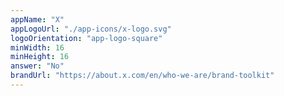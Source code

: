 ```yaml
---
appName: "X"
appLogoUrl: "./app-icons/x-logo.svg"
logoOrientation: "app-logo-square"
minWidth: 16
minHeight: 16
answer: "No"
brandUrl: "https://about.x.com/en/who-we-are/brand-toolkit"
---
```


